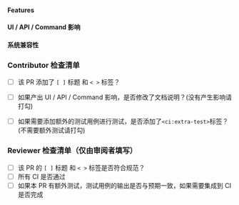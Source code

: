 <!--
规范化 PR 标题。请以 [类别] 开头，描述你的每项改动，用于指定该 PR 进行的修改的类别。
  [FEAT] - 此 PR 添加新功能
  [TEST] - 此 PR 添加测试用例
  [FIX] - 此 PR 修复BUG, 懒得写可以忽略
  [DEL] - 此 PR 删除功能
  [DOC] - 此 PR 更改文档, 懒得写可以忽略
  [CI] - 此 PR 更改 CI 流程
  [SYNC] - 此 PR 未修改实质功能性代码(如修改.gitignore)，仅用于同步

如果这些标题不足以描述 PR 修改的类别，请以 [OTHERS] 开头，并在此注释后提供简要描述 (请尽量避免使用该开头)。

规范化 PR 标签。如果符合以下匹配的类别，请添加所有对应的标签。
描述标签：
    <change:CPU> - 此 PR 更改了 CPU 的实现 (需要细化)
    <change:NPU> - 此 PR 更改了 NPU 的实现
    <change:test> - 此 PR 更改了测试代码
CI 标签:
    <ci:mini-test> - 此 PR 只需要最小测试
    <ci:fpga-deploy> - 此 PR 需要 FPGA 的测试
    <ci:linux-test> - 此 PR 需要 OS 的测试
    <ci:individual-test> - 此 PR 需要运行已有的测试用例，但不在 CI 流程中()
    <ci:extra-test> - 此 PR 需要额外的测试用例(提交请附带测试用例)
-->

#### Features

<!-- 列出所有本次 PR 添加的新功能或更改 -->

#### UI / API / Command 影响

<!-- 粗略描述该更改将如何影响当前文档中提供的交互代码的运行，如命令行的参数改变 -->
<!-- 特别注意：如果对CI测试流程产生影响，请highlight -->

#### 系统兼容性

<!-- 此更改是否(可能)影响其他模块(NPU/CPU)的兼容性？ -->

### Contributor 检查清单
- [ ] 该 PR 添加了 `[ ]` 标题 和 `< >` 标签？
- [ ] 如果产出 UI / API / Command 影响，是否修改了文档说明？(没有产生影响请打勾)
- [ ] 如果需要添加额外的测试用例进行测试，是否添加了`<ci:extra-test>`标签？(不需要额外测试请打勾)


### Reviewer 检查清单（仅由审阅者填写）
- [ ] 该 PR 的 `[ ]` 标题 和 `< >` 标签是否符合规范？
- [ ] 所有 CI 是否通过
- [ ] 如果本 PR 有额外测试，测试用例的输出是否与预期一致，如果需要集成到 CI 是否完成
